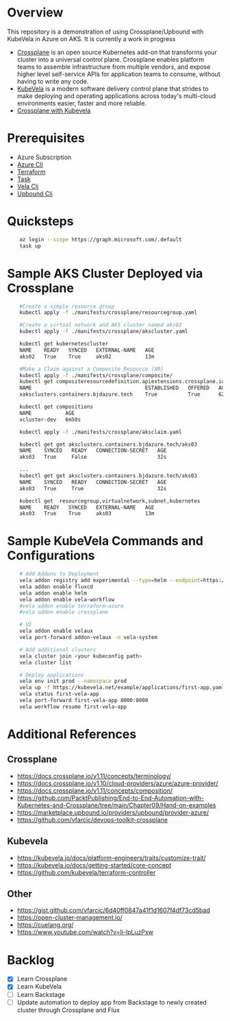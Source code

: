 # Overview

This repository is a demonstration of using Crossplane/Upbound with KubeVela in Azure on AKS. It is currently a work in progress

* [Crossplane](https://www.crossplane.io/) is an open source Kubernetes add-on that transforms your cluster into a universal control plane. Crossplane enables platform teams to assemble infrastructure from multiple vendors, and expose higher level self-service APIs for application teams to consume, without having to write any code.
* [KubeVela](https://kubevela.io/docs/) is a modern software delivery control plane that strides to make deploying and operating applications across today's multi-cloud environments easier, faster and more reliable.  
* [Crossplane with Kubevela](https://kubevela.io/docs/platform-engineers/crossplane/)

# Prerequisites 
* Azure Subscription
* [Azure Cli](https://github.com/briandenicola/tooling/blob/main/azure-cli.sh)
* [Terraform](https://github.com/briandenicola/tooling/blob/main/terraform.sh)
* [Task](https://github.com/briandenicola/tooling/blob/main/task.sh)
* [Vela Cli](https://github.com/briandenicola/tooling/blob/main/kubevela.sh)
* [Upbound Cli](https://github.com/briandenicola/tooling/blob/main/upbound.sh)

# Quicksteps
```bash
    az login --scope https://graph.microsoft.com/.default
    task up
```

# Sample AKS Cluster Deployed via Crossplane
```bash
    #Create a simple resource group
    kubectl apply -f ./manifests/crossplane/resourcegroup.yaml

    #Create a virtual network and AKS cluster named aks02
    kubectl apply -f ./manifests/crossplane/akscluster.yaml

    kubectl get kubernetescluster
    NAME    READY   SYNCED   EXTERNAL-NAME   AGE
    aks02   True    True     aks02           13m

    #Make a Claim against a Composite Resource (XR)
    kubectl apply -f ./manifests/crossplane/composite/
    kubectl get compositeresourcedefinition.apiextensions.crossplane.io xclusters.aks.bjdazure.tech
    NAME                                     ESTABLISHED   OFFERED   AGE
    xaksclusters.containers.bjdazure.tech    True          True      62s

    kubectl get compositions
    NAME           AGE
    xcluster-dev   6m50s

    kubectl apply -f ./manifests/crossplane/aksclaim.yaml

    kubectl get get aksclusters.containers.bjdazure.tech/aks03
    NAME    SYNCED   READY   CONNECTION-SECRET   AGE
    aks03   True     False                       32s

    ...
    kubectl get get aksclusters.containers.bjdazure.tech/aks03
    NAME    SYNCED   READY   CONNECTION-SECRET   AGE
    aks03   True     True                        32s

    kubectl get  resourcegroup,virtualnetwork,subnet,kubernetes
    NAME    READY   SYNCED   EXTERNAL-NAME   AGE
    aks03   True    True     aks03           13m
```


# Sample KubeVela Commands and Configurations
``` bash
    # Add Addons to Deployment
    vela addon registry add experimental --type=helm --endpoint=https://addons.kubevela.net/experimental/
    vela addon enable fluxcd
    vela addon enable helm
    vela addon enable vela-workflow
    #vela addon enable terraform-azure
    #vela addon enable crossplane

    # UI 
    vela addon enable velaux
    vela port-forward addon-velaux -n vela-system

    # Add additional clusters
    vela cluster join <your kubeconfig path>
    vela cluster list

    # Deploy applications 
    vela env init prod --namespace prod
    vela up -f https://kubevela.net/example/applications/first-app.yaml
    vela status first-vela-app
    vela port-forward first-vela-app 8000:8000
    vela workflow resume first-vela-app
```

# Additional References
## Crossplane
* https://docs.crossplane.io/v1.11/concepts/terminology/
* https://docs.crossplane.io/v1.10/cloud-providers/azure/azure-provider/
* https://docs.crossplane.io/v1.11/concepts/composition/
* https://github.com/PacktPublishing/End-to-End-Automation-with-Kubernetes-and-Crossplane/tree/main/Chapter09/Hand-on-examples
* https://marketplace.upbound.io/providers/upbound/provider-azure/
* https://github.com/vfarcic/devops-toolkit-crossplane
## Kubevela
* https://kubevela.io/docs/platform-engineers/traits/customize-trait/
* https://kubevela.io/docs/getting-started/core-concept
* https://github.com/kubevela/terraform-controller
## Other
* https://gist.github.com/vfarcic/6d40ff0847a41f1d1607f4df73cd5bad
* https://open-cluster-management.io/
* https://cuelang.org/
* https://www.youtube.com/watch?v=Ii-lpLuzPxw

# Backlog
- [X] Learn Crossplane
- [X] Learn KubeVela
- [ ] Learn Backstage
- [ ] Update automation to deploy app from Backstage to newly created cluster through Crossplane and Flux
